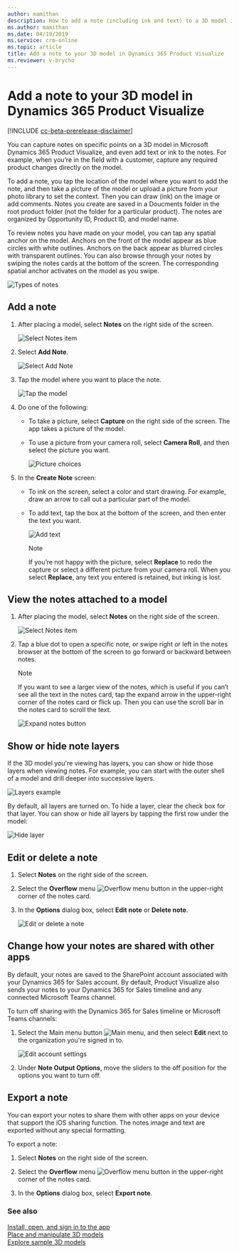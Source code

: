 ```yaml
---
author: mamithan
description: How to add a note (including ink and text) to a 3D model in Dynamics 365 Product Visualize
ms.author: mamithan
ms.date: 04/19/2019
ms.service: crm-online
ms.topic: article
title: Add a note to your 3D model in Dynamics 365 Product Visualize
ms.reviewer: v-brycho
---
```


# Add a note to your 3D model in Dynamics 365 Product Visualize

[!INCLUDE [cc-beta-prerelease-disclaimer](../includes/cc-beta-prerelease-disclaimer.md)]

You can capture notes on specific points on a 3D model in Microsoft Dynamics 365 Product Visualize, and even add text or ink to the notes. For example, when you’re in the field with a customer, capture any required product changes directly on the model. 

To add a note, you tap the location of the model where you want to add the note, and then take a picture of the model or upload a picture from your photo library to set the context. Then you can draw (ink) on the image or add comments. Notes you create are saved in a Doucments folder in the root product folder (not the folder for a particular product). The notes are organized by Opportunity ID, Product ID, and model name.

To review notes you have made on your model, you can tap any spatial anchor on the model. Anchors on the front of the model appear as blue circles with white outlines. Anchors on the back appear as blurred circles with transparent outlines. You can also browse through your notes by swiping the notes cards at the bottom of the screen. The corresponding spatial anchor activates on the model as you swipe. 

![Types of notes](media/types-of-notes.PNG "Types of notes")

## Add a note

1.	After placing a model, select **Notes** on the right side of the screen.

    ![Select Notes item](media/select-notes.PNG "Select Notes item")
 
2.	Select **Add Note**.

    ![Select Add Note](media/add-note.PNG "Select Add Note")
 
3.	Tap the model where you want to place the note. 

    ![Tap the model](media/tap-on-product.PNG "Tap the model")
 
4.	Do one of the following:

    -	To take a picture, select **Capture** on the right side of the screen. The app takes a picture of the model.
    
    -	To use a picture from your camera roll, select **Camera Roll**, and then select the picture you want.
    
        ![Picture choices](media/take-photo.PNG "Picture choices")
   
5.	In the **Create Note** screen:

    - To ink on the screen, select a color and start drawing. For example, draw an arrow  to call out a particular part of the model.
    
    - To add text, tap the box at the bottom of the screen, and then enter the text you want.
    
       ![Add text](media/add-text.PNG "Add text")
 
       > [!NOTE]
       > If you’re not happy with the picture, select **Replace** to redo the capture or select a different picture from your camera roll. When you select **Replace**, any text you entered is retained, but inking is lost.    

## View the notes attached to a model

1.	After placing the model, select **Notes** on the right side of the screen.

    ![Select Notes item](media/select-notes.PNG "Select Notes item") 

2.	Tap a blue dot to open a specific note, or swipe right or left in the notes browser at the bottom of the screen to go forward or backward between notes.

    > [!NOTE]
    > If you want to see a larger view of the notes, which is useful if you can’t see all the text in the notes card, tap the expand arrow in the upper-right corner of the notes card or flick up. Then you can use the scroll bar in the notes card to scroll the text. 
    
     ![Expand notes button](media/expand-notes.PNG "Expand notes button")
     
## Show or hide note layers

If the 3D model you're viewing has layers, you can show or hide those layers when viewing notes. For example, you can start with the outer shell of a model and drill deeper into successive layers.

![Layers example](media/layers-example.PNG "Layers example")

By default, all layers are turned on. To hide a layer, clear the check box for that layer. You can show or hide all layers by tapping the first row under the model:

![Hide layer](media/hide-layer.PNG "Hide layer")


## Edit or delete a note

1.	Select **Notes** on the right side of the screen.

2.	Select the **Overflow** menu ![Overflow menu button](media/overflow-button.png "Overflow menu button") in the upper-right corner of the notes card.

3.	In the **Options** dialog box, select **Edit note** or **Delete note**.

     ![Edit or delete a note](media/share-status.PNG "Edit or delete a note")
  
## Change how your notes are shared with other apps

By default, your notes are saved to the SharePoint account associated with your Dynamics 365 for Sales account. By default, Product Visualize also sends your notes to your Dynamics 365 for Sales timeline and any connected Microsoft Teams channel. 

To turn off sharing with the Dynamics 365 for Sales timeline or Microsoft Teams channels:

1. Select the Main menu button ![Main menu](media/hamburger-icon.png "Main menu button"), and then select **Edit** next to the organization you're signed in to.

   ![Edit account settings](media/edit-account-settings.PNG "Edit account settings")

2. Under **Note Output Options**, move the sliders to the off position for the options you want to turn off.
 
## Export a note

You can export your notes to share them with other apps on your device that support the iOS sharing function. The notes image and text are exported without any special formatting.

To export a note:

1.	Select **Notes** on the right side of the screen.

2.	Select the **Overflow** menu ![Overflow menu button](media/overflow-button.png "Overflow menu button") in the upper-right corner of the notes card.

3.	In the **Options** dialog box, select **Export note**.   


### See also

[Install, open, and sign in to the app](sign-in.md)<br>
[Place and manipulate 3D models](manipulate-models.md)<br>
[Explore sample 3D models](explore-samples.md)
